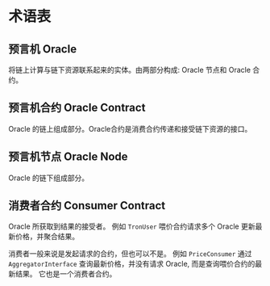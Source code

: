 # 术语表

## 预言机 Oracle

将链上计算与链下资源联系起来的实体。由两部分构成: Oracle 节点和 Oracle 合约。

## 预言机合约 Oracle Contract

Oracle 的链上组成部分。Oracle合约是消费合约传递和接受链下资源的接口。

## 预言机节点 Oracle Node

Oracle 的链下组成部分。

## 消费者合约 Consumer Contract

Oracle 所获取到结果的接受者。
例如 `TronUser` 喂价合约请求多个 Oracle 更新最新价格，并聚合结果。

消费者一般来说是发起请求的合约，但也可以不是。
例如 `PriceConsumer` 通过 `AggregatorInterface` 查询最新价格，并没有请求 Oracle, 而是查询喂价合约的最新结果。
它也是一个消费者合约。